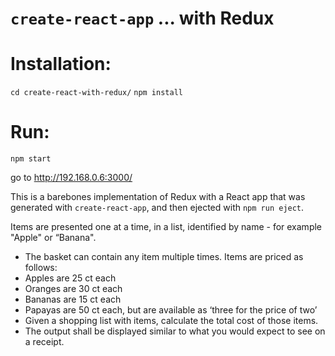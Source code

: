 # `create-react-app` ... with Redux

# Installation:
`cd create-react-with-redux/`
`npm install`

# Run:
`npm start`

go to http://192.168.0.6:3000/

This is a barebones implementation of Redux with a React app that was generated with `create-react-app`, and then ejected with `npm run eject`.

Items are presented one at a time, in a list, identified by name - for
example "Apple" or “Banana".
* The basket can contain any item multiple times. Items are priced as
follows:
* Apples are 25 ct each
* Oranges are 30 ct each
* Bananas are 15 ct each
* Papayas are 50 ct each, but are available as ‘three for the price of
two’
* Given a shopping list with items, calculate the total cost of those items.
* The output shall be displayed similar to what you would expect to see
on a receipt.
